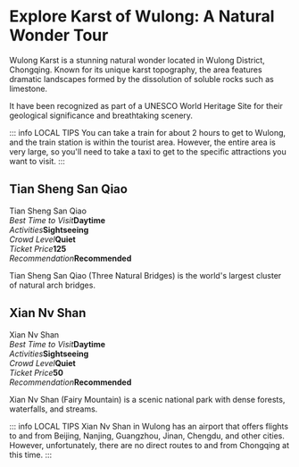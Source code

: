 # Explore Karst of Wulong: A Natural Wonder Tour

Wulong Karst is a stunning natural wonder located in Wulong District, Chongqing. Known for its unique karst topography, the area features dramatic landscapes formed by the dissolution of soluble rocks such as limestone.

It have been recognized as part of a UNESCO World Heritage Site for their geological significance and breathtaking scenery.

::: info LOCAL TIPS
You can take a train for about 2 hours to get to Wulong, and the train station is within the tourist area. However, the entire area is very large, so you'll need to take a taxi to get to the specific attractions you want to visit.
:::

## Tian Sheng San Qiao

<Chinese word="天生三桥">
<template #pinyin>tiān shēng sān qiáo</template>
Tian Sheng San Qiao
</Chinese>

<Description>
<div><i>Best Time to Visit</i><b>Daytime</b></div>
<div><i>Activities</i><b>Sightseeing</b></div>
<div><i>Crowd Level</i><b>Quiet</b></div>
<div><i>Ticket Price</i><b><CNY>125</CNY></b></div>
<div><i>Recommendation</i><b>Recommended</b></div>
</Description>

Tian Sheng San Qiao (Three Natural Bridges) is the world's largest cluster of natural arch bridges.

## Xian Nv Shan

<Chinese word="仙女山">
<template #pinyin>xiān nǚ shān</template>
Xian Nv Shan
</Chinese>

<Description>
<div><i>Best Time to Visit</i><b>Daytime</b></div>
<div><i>Activities</i><b>Sightseeing</b></div>
<div><i>Crowd Level</i><b>Quiet</b></div>
<div><i>Ticket Price</i><b><CNY>50</CNY></b></div>
<div><i>Recommendation</i><b>Recommended</b></div>
</Description>

Xian Nv Shan (Fairy Mountain) is a scenic national park with dense forests, waterfalls, and streams.

::: info LOCAL TIPS
Xian Nv Shan in Wulong has an airport that offers flights to and from Beijing, Nanjing, Guangzhou, Jinan, Chengdu, and other cities. However, unfortunately, there are no direct routes to and from Chongqing at this time.
:::
